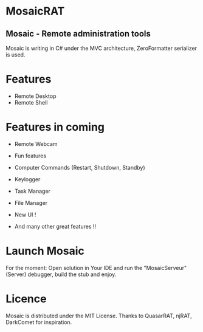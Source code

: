 # MosaicRAT

## Mosaic - Remote administration tools

Mosaic is writing in C# under the MVC architecture, ZeroFormatter serializer is used.

# Features

* Remote Desktop
* Remote Shell

# Features in coming

* Remote Webcam
* Fun features
* Computer Commands (Restart, Shutdown, Standby)
* Keylogger
* Task Manager
* File Manager

* New UI !
* And many other great features !!

# Launch Mosaic

For the moment: Open solution in Your IDE and run the "MosaicServeur"(Server) debugger, build the stub and enjoy.

# Licence

Mosaic is distributed under the MIT License. Thanks to QuasarRAT, njRAT, DarkComet for inspiration.
